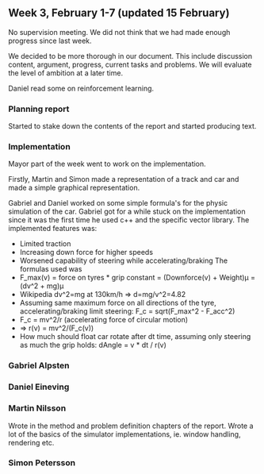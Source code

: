 ## Week 3, February 1-7 (updated 15 February)
No supervision meeting. We did not think that we had made enough progress since last week.

We decided to be more thorough in our document. This include discussion content, argument, progress, current tasks and problems. We will evaluate the level of ambition at a later time.

Daniel read some on reinforcement learning.

### Planning report
Started to stake down the contents of the report and started producing text.

### Implementation
Mayor part of the week went to work on the implementation.

Firstly, Martin and Simon made a representation of a track and car and made a simple graphical representation.

Gabriel and Daniel worked on some simple formula's for the physic simulation of the car. Gabriel got for a while stuck on the implementation since it was the first time he used c++ and the specific vector library. The implemented features was:
 - Limited traction
 - Increasing down force for higher speeds
 - Worsened capability of steering while accelerating/braking
The formulas used was 
 - F_max(v) = force on tyres * grip constant = (Downforce(v) + Weight)µ = (dv^2 + mg)µ
 - Wikipedia dv^2=mg at 130km/h => d=mg/v^2=4.82
 - Assuming same maximum force on all directions of the tyre, accelerating/braking limit steering: F_c = sqrt(F_max^2 - F_acc^2)
 - F_c = mv^2/r (accelerating force of circular motion)
 - => r(v) = mv^2/(F_c(v))
 - How much should float car rotate after dt time, assuming only steering as much the grip holds: dAngle = v * dt / r(v)

### Gabriel Alpsten

### Daniel Eineving

### Martin Nilsson

Wrote in the method and problem definition chapters of the report. Wrote a lot of the basics of the simulator implementations, ie. window handling, rendering etc. 

### Simon Petersson